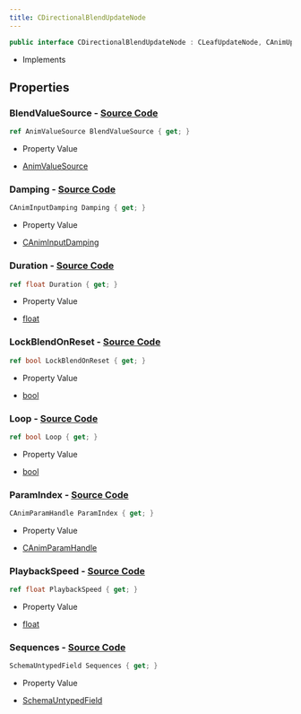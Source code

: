```yaml
---
title: CDirectionalBlendUpdateNode
---
```


```csharp
public interface CDirectionalBlendUpdateNode : CLeafUpdateNode, CAnimUpdateNodeBase, ISchemaClass<CAnimUpdateNodeBase>, ISchemaClass<CLeafUpdateNode>, ISchemaClass<CDirectionalBlendUpdateNode>, ISchemaField, ISchemaClass, INativeHandle
```

- Implements

## Properties

### **BlendValueSource** - [Source Code](https://github.com/swiftly-solution/swiftlys2/blob/main/managed/src/SwiftlyS2.Generated/Schemas/Interfaces/CDirectionalBlendUpdateNode.cs#L21)

```csharp
ref AnimValueSource BlendValueSource { get; }
```

- Property Value

- [AnimValueSource](/docs/api/shared/schemadefinitions/animvaluesource)

### **Damping** - [Source Code](https://github.com/swiftly-solution/swiftlys2/blob/main/managed/src/SwiftlyS2.Generated/Schemas/Interfaces/CDirectionalBlendUpdateNode.cs#L19)

```csharp
CAnimInputDamping Damping { get; }
```

- Property Value

- [CAnimInputDamping](/docs/api/shared/schemadefinitions/caniminputdamping)

### **Duration** - [Source Code](https://github.com/swiftly-solution/swiftlys2/blob/main/managed/src/SwiftlyS2.Generated/Schemas/Interfaces/CDirectionalBlendUpdateNode.cs#L27)

```csharp
ref float Duration { get; }
```

- Property Value

- [float](https://learn.microsoft.com/dotnet/api/system.single)

### **LockBlendOnReset** - [Source Code](https://github.com/swiftly-solution/swiftlys2/blob/main/managed/src/SwiftlyS2.Generated/Schemas/Interfaces/CDirectionalBlendUpdateNode.cs#L31)

```csharp
ref bool LockBlendOnReset { get; }
```

- Property Value

- [bool](https://learn.microsoft.com/dotnet/api/system.boolean)

### **Loop** - [Source Code](https://github.com/swiftly-solution/swiftlys2/blob/main/managed/src/SwiftlyS2.Generated/Schemas/Interfaces/CDirectionalBlendUpdateNode.cs#L29)

```csharp
ref bool Loop { get; }
```

- Property Value

- [bool](https://learn.microsoft.com/dotnet/api/system.boolean)

### **ParamIndex** - [Source Code](https://github.com/swiftly-solution/swiftlys2/blob/main/managed/src/SwiftlyS2.Generated/Schemas/Interfaces/CDirectionalBlendUpdateNode.cs#L23)

```csharp
CAnimParamHandle ParamIndex { get; }
```

- Property Value

- [CAnimParamHandle](/docs/api/shared/schemadefinitions/canimparamhandle)

### **PlaybackSpeed** - [Source Code](https://github.com/swiftly-solution/swiftlys2/blob/main/managed/src/SwiftlyS2.Generated/Schemas/Interfaces/CDirectionalBlendUpdateNode.cs#L25)

```csharp
ref float PlaybackSpeed { get; }
```

- Property Value

- [float](https://learn.microsoft.com/dotnet/api/system.single)

### **Sequences** - [Source Code](https://github.com/swiftly-solution/swiftlys2/blob/main/managed/src/SwiftlyS2.Generated/Schemas/Interfaces/CDirectionalBlendUpdateNode.cs#L17)

```csharp
SchemaUntypedField Sequences { get; }
```

- Property Value

- [SchemaUntypedField](/docs/api/shared/schemas/schemauntypedfield)

